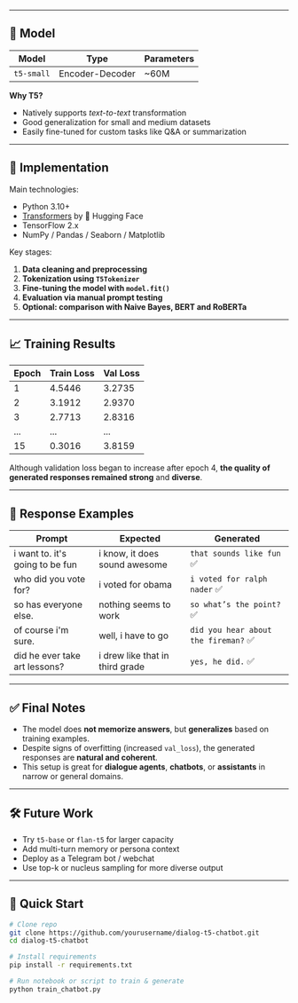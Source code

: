 
---

## 🧠 Model

| Model         | Type            | Parameters |
|---------------|------------------|------------|
| `t5-small`    | Encoder-Decoder  | ~60M       |

**Why T5?**  
- Natively supports *text-to-text* transformation  
- Good generalization for small and medium datasets  
- Easily fine-tuned for custom tasks like Q&A or summarization

---

## 🔧 Implementation

Main technologies:
- Python 3.10+
- [Transformers](https://huggingface.co/transformers/) by 🤗 Hugging Face
- TensorFlow 2.x
- NumPy / Pandas / Seaborn / Matplotlib

Key stages:
1. **Data cleaning and preprocessing**
2. **Tokenization using `T5Tokenizer`**
3. **Fine-tuning the model with `model.fit()`**
4. **Evaluation via manual prompt testing**
5. **Optional: comparison with Naive Bayes, BERT and RoBERTa**

---

## 📈 Training Results

| Epoch | Train Loss | Val Loss |
|-------|------------|----------|
| 1     | 4.5446     | 3.2735   |
| 2     | 3.1912     | 2.9370   |
| 3     | 2.7713     | 2.8316   |
| ...   | ...        | ...      |
| 15    | 0.3016     | 3.8159   |

Although validation loss began to increase after epoch 4, **the quality of generated responses remained strong** and **diverse**.

---

## 💬 Response Examples

| Prompt                          | Expected                         | Generated                          |
|----------------------------------|-----------------------------------|-------------------------------------|
| i want to. it's going to be fun | i know, it does sound awesome     | `that sounds like fun` ✅           |
| who did you vote for?           | i voted for obama                 | `i voted for ralph nader` ✅        |
| so has everyone else.           | nothing seems to work             | `so what’s the point?` ✅           |
| of course i'm sure.             | well, i have to go                | `did you hear about the fireman?` ✅|
| did he ever take art lessons?   | i drew like that in third grade   | `yes, he did.` ✅                    |

---

## ✅ Final Notes

- The model does **not memorize answers**, but **generalizes** based on training examples.
- Despite signs of overfitting (increased `val_loss`), the generated responses are **natural and coherent**.
- This setup is great for **dialogue agents**, **chatbots**, or **assistants** in narrow or general domains.

---

## 🛠 Future Work

- Try `t5-base` or `flan-t5` for larger capacity
- Add multi-turn memory or persona context
- Deploy as a Telegram bot / webchat
- Use top-k or nucleus sampling for more diverse output

---

## 🚀 Quick Start

```bash
# Clone repo
git clone https://github.com/yourusername/dialog-t5-chatbot.git
cd dialog-t5-chatbot

# Install requirements
pip install -r requirements.txt

# Run notebook or script to train & generate
python train_chatbot.py
